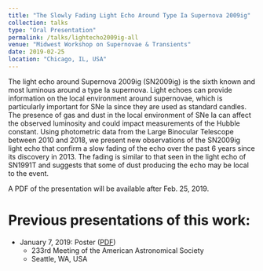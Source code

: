 ```yaml
---
title: "The Slowly Fading Light Echo Around Type Ia Supernova 2009ig"
collection: talks
type: "Oral Presentation"
permalink: /talks/lightecho2009ig-all
venue: "Midwest Workshop on Supernovae & Transients"
date: 2019-02-25
location: "Chicago, IL, USA"
---
```


The light echo around Supernova 2009ig (SN2009ig) is the sixth known and most luminous around a type Ia supernova. Light echoes can provide information on the local environment around supernovae, which is particularly important for SNe Ia since they are used as standard candles. The presence of gas and dust in the local environment of SNe Ia can affect the observed luminosity and could impact measurements of the Hubble constant. Using photometric data from the Large Binocular Telescope between 2010 and 2018, we present new observations of the SN2009ig light echo that confirm a slow fading of the echo over the past 6 years since its discovery in 2013. The fading is similar to that seen in the light echo of SN1991T and suggests that some of dust producing the echo may be local to the event.

A PDF of the presentation will be available after Feb. 25, 2019.

Previous presentations of this work:
======
* January 7, 2019: Poster ([PDF](http://charlottewood.me/files/poster_aas2019.pdf))
  * 233rd Meeting of the American Astronomical Society
  * Seattle, WA, USA
